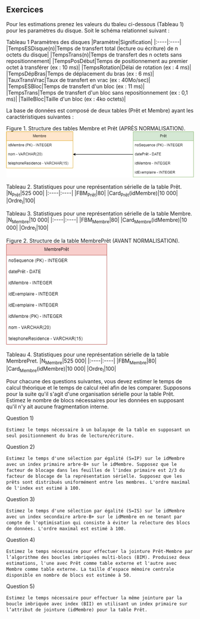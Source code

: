 ## Exercices

Pour les estimations prenez les valeurs du tbaleu ci-dessous (Tableau 1) pour les paramètres du disque. Soit le schéma relationnel suivant :

Tableau 1 Paramètres des disques
|Paramètre|Signification|
|:----|:----|
|TempsESDisque(n)|Temps de transfert total (lecture ou écriture) de n octets du disque|
|TempsTrans(n)|Temps de transfert des n octets sans repositionnement|
|TempsPosDébut|Temps de positionnement au premier octet à transférer (ex : 10 ms)|
|TempsRotation|Délai de rotation (ex : 4 ms)|
|TempsDépBras|Temps de déplacement du bras (ex : 6 ms)|
|TauxTransVrac|Taux de transfert en vrac (ex : 40Mo/sec)|
|TempsESBloc|Temps de transfert d'un bloc (ex : 11 ms)|
|TempsTrans|Temps de transfert d'un bloc sans repositionnement (ex : 0,1 ms)|
|TailleBloc|Taille d'un bloc (ex : 4ko octets)|

La base de données est composé de deux tables (Prêt et Membre) ayant les caractèristiques suivantes :


Figure 1. Structure des tables Membre et Prêt (APRÈS NORMALISATION).
![Structure des tables Membre et Prêt](TD_SGBD1.png)


Tableau 2. Statistiques pour une représentation sérielle de la table Prêt.
|N<sub>Prêt</sub>|525 000|
|:----|:----|
|FBM<sub>Prêt</sub>|80|
|Card<sub>Prêt</sub>(idMembre)|10 000|
|Ordre<sub>I</sub>|100|

Tableau 3. Statistiques pour une représentation sérielle de la table Membre.
|N<sub>Membre</sub>|10 000|
|:----|:----|
|FBM<sub>Membre</sub>|80|
|Card<sub>Membre</sub>(idMembre)|10 000|
|Ordre<sub>I</sub>|100|


Figure 2. Structure de la table MembrePrêt (AVANT NORMALISATION).
![Structure de la table MembrePrêt](TD_SGBD.png)

Tableau 4. Statistiques pour une représentation sérielle de la table MembrePret.
|N<sub>Membre</sub>|525 000|
|:----|:----|
|FBM<sub>Membre</sub>|80|
|Card<sub>Membre</sub>(idMembre)|10 000|
|Ordre<sub>I</sub>|100|

Pour chacune des questions suivantes, vous devez estimer le temps de calcul théorique et le temps de calcul réel afin de les comparer. Supposons pour la suite qu'il s'agit d'une organisation sérielle pour la table Prêt. Estimez le nombre de blocs nécessaires pour les données en supposant qu'il n'y ait aucune fragmentation interne.


Question 1) 
```
Estimez le temps nécessaire à un balayage de la table en supposant un seul positionnement du bras de lecture/écriture.
```

Question 2) 
```
Estimez le temps d'une sélection par égalité (S=IP) sur le idMembre avec un index primaire arbre-B+ sur le idMembre. Supposez que le facteur de blocage dans les feuilles de l'index primaire est 2/3 du facteur de blocage de la représentation sérielle. Supposez que les prêts sont distribués uniformément entre les membres. L'ordre maximal de l'index est estimé à 100.
```

Question 3) 
```
Estimez le temps d'une sélection par égalité (S=IS) sur le idMembre avec un index secondaire arbre-B+ sur le idMembre en ne tenant par compte de l'optimisation qui consiste à éviter la relecture des blocs de données. L'ordre maximal est estimé à 100.
```

Question 4) 
```
Estimez le temps nécessaire pour effectuer la jointure Prêt-Membre par l’algorithme des boucles imbriquées multi-blocs (BIM). Produisez deux estimations, l'une avec Prêt comme table externe et l'autre avec Membre comme table externe. La taille d’espace mémoire centrale disponible en nombre de blocs est estimée à 50.
```

Question 5) 
```
Estimez le temps nécessaire pour effectuer la même jointure par la boucle imbriquée avec index (BII) en utilisant un index primaire sur l’attribut de jointure (idMembre) pour la table Prêt.
```

